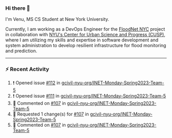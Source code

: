 ### Hi there 👋

I'm Venu, MS CS Student at New York University.

Currently, I am working as a DevOps Engineer for the [FloodNet NYC](https://www.floodnet.nyc/) project in collaboration with [NYU's Center for Urban Science and Progress (CUSP)](https://cusp.nyu.edu/), where I am utilizing my skills and expertise in software development and system administration to develop resilient infrastructure for flood monitoring and prediction.

---

### :zap: Recent Activity

<!--RECENT_ACTIVITY:start-->
1. ❗️ Opened issue [#112](https://github.com/gcivil-nyu-org/INET-Monday-Spring2023-Team-5/issues/112) in [gcivil-nyu-org/INET-Monday-Spring2023-Team-5](https://github.com/gcivil-nyu-org/INET-Monday-Spring2023-Team-5)
2. ❗️ Opened issue [#111](https://github.com/gcivil-nyu-org/INET-Monday-Spring2023-Team-5/issues/111) in [gcivil-nyu-org/INET-Monday-Spring2023-Team-5](https://github.com/gcivil-nyu-org/INET-Monday-Spring2023-Team-5)
3. 💬 Commented on [#107](https://github.com/gcivil-nyu-org/INET-Monday-Spring2023-Team-5/pull/107#discussion_r1162011402) in [gcivil-nyu-org/INET-Monday-Spring2023-Team-5](https://github.com/gcivil-nyu-org/INET-Monday-Spring2023-Team-5)
4. 🔴 Requested 1 change(s) for [#107](https://github.com/gcivil-nyu-org/INET-Monday-Spring2023-Team-5/pull/107#pullrequestreview-1378013996) in [gcivil-nyu-org/INET-Monday-Spring2023-Team-5](https://github.com/gcivil-nyu-org/INET-Monday-Spring2023-Team-5)
5. 💬 Commented on [#107](https://github.com/gcivil-nyu-org/INET-Monday-Spring2023-Team-5/pull/107#discussion_r1162010537) in [gcivil-nyu-org/INET-Monday-Spring2023-Team-5](https://github.com/gcivil-nyu-org/INET-Monday-Spring2023-Team-5)
<!--RECENT_ACTIVITY:end-->

<!--
**vchrombie/vchrombie** is a ✨ _special_ ✨ repository because its `README.md` (this file) appears on your GitHub profile.

Here are some ideas to get you started:

- 🔭 I’m currently working on ...
- 🌱 I’m currently learning ...
- 👯 I’m looking to collaborate on ...
- 🤔 I’m looking for help with ...
- 💬 Ask me about ...
- 📫 How to reach me: ...
- 😄 Pronouns: ...
- ⚡ Fun fact: ...
-->
